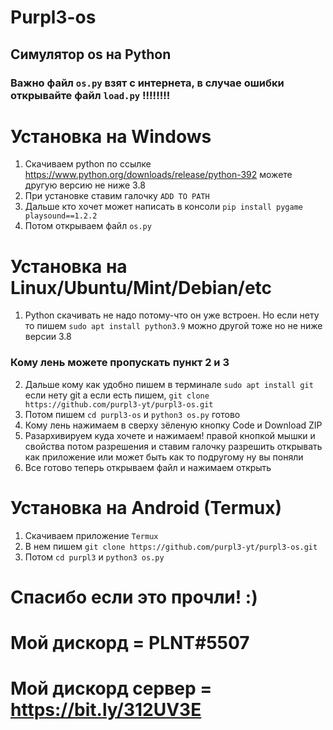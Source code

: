 # Purpl3-os
## Симулятор os на Python

### Важно файл `os.py` взят с интернета, в случае ошибки открывайте файл `load.py` !!!!!!!!

# Установка на Windows
1) Скачиваем python по ссылке https://www.python.org/downloads/release/python-392 можете другую версию не ниже 3.8
2) При установке ставим галочку `ADD TO PATH`
3) Дальше кто хочет может написать в консоли `pip install pygame playsound==1.2.2`
4) Потом открываем файл `os.py`

# Установка на Linux/Ubuntu/Mint/Debian/etc
1) Python скачивать не надо потому-что он уже встроен.  Но если нету то пишем `sudo apt install python3.9` можно другой тоже но не ниже версии 3.8
### Кому лень можете пропускать пункт 2 и 3
2) Дальше кому как удобно пишем в терминале `sudo apt install git` если нету git а если есть пишем, `git clone https://github.com/purpl3-yt/purpl3-os.git`
3) Потом пишем `cd purpl3-os` и `python3 os.py` готово
4) Кому лень нажимаем в сверху зёленую кнопку Code и Download ZIP
5) Разархивируем куда хочете и нажимаем! правой кнопкой мышки и свойства потом разрешения и ставим галочку разрешить открывать как приложение или может быть как то подругому ну вы поняли
6) Все готово теперь открываем файл и нажимаем открыть

# Установка на Android (Termux)
1) Скачиваем приложение `Termux`
2) В нем пишем `git clone https://github.com/purpl3-yt/purpl3-os.git`
3) Потом `cd purpl3` и `python3 os.py`

# Спасибо если это прочли! :)
# Мой дискорд = PLNT#5507
# Мой дискорд сервер = https://bit.ly/312UV3E
